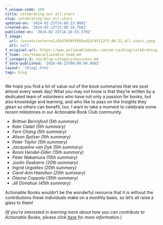```yaml
---
f_unique-code: 109
title: Celebrating our all-stars
slug: celebrating-our-all-stars
updated-on: '2024-02-23T14:08:23.080Z'
created-on: '2024-02-22T15:08:18.766Z'
published-on: '2024-02-23T14:16:55.370Z'
f_image:
  url: /assets/external/65d76505f055ed33f45112f5_08.22_all-stars.jpeg
  alt: null
f_original-url: https://www.actionablebooks.com/en-ca/blog/celebrating-our-all-stars/
f_team: cms/team/actionable-team.md
f_category-3: cms/blog-category/business.md
f_date-published: '2016-08-23T00:00:00.000Z'
layout: '[blog].html'
tags: blog
---
```


We hope you find a lot of value out of the book summaries that we post almost every week day! What you may not know is that they’re written by a dedicated team of volunteers who have not only a passion for books, but also knowledge and learning, and who like to pass on the Insights they glean so others can benefit, too. I want to take a moment to celebrate some recent milestones in our Actionable Book Club community.

*   _Brittnei Berrisford (5th summary)_
*   _Kate Cadet (5th summary)_
*   _Fern Chang (5th summary)_
*   _Alison Spitzer (5th summary)_
*   _Peter Taylor (5th summary)_
*   _Jacqueline van Dyk (5th summary)_
*   _Ronni Hendel-Giller (15th summary)_
*   _Peter Nakamura (15th summary)_
*   _Justin Gasbarre (20th summary)_
*   _Ingrid Urgolites (20th summary)_
*   _Carol-Ann Hamilton (25th summary)_
*   _Dianne Coppola (35th summary)_
*   _Jill Donahue (45th summary)_

Actionable Books wouldn’t be the wonderful resource that it is without the contributions these individuals make on a monthly basis, so let’s all raise a glass to them!

_(If you’re interested in learning more about how you can contribute to Actionable Books, please click_ [_here_](https://www.actionablebooks.com/en-ca/bookclub/) _for more information.)_
